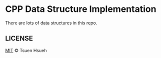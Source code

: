 # CPP Data Structure Implementation
There are lots of data structures in this repo.  
  
## LICENSE
[MIT](LICENSE) © Tsuen Hsueh
